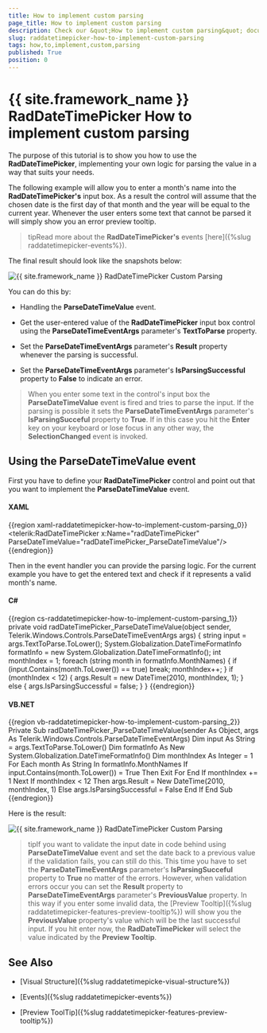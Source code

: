```yaml
---
title: How to implement custom parsing
page_title: How to implement custom parsing
description: Check our &quot;How to implement custom parsing&quot; documentation article for the RadDateTimePicker {{ site.framework_name }} control.
slug: raddatetimepicker-how-to-implement-custom-parsing
tags: how,to,implement,custom,parsing
published: True
position: 0
---
```


# {{ site.framework_name }} RadDateTimePicker How to implement custom parsing

The purpose of this tutorial is to show you how to use the __RadDateTimePicker__, implementing your own logic for parsing the value in a way that suits your needs. 

The following example will allow you to enter a month's name into the __RadDateTimePicker's__ input box. As a result the control will assume that the chosen date is the first day of that month and the year will be equal to the current year. Whenever the user enters some text that cannot be parsed it will simply show you an error preview tooltip.

>tipRead more about the __RadDateTimePicker's__ events [here]({%slug raddatetimepicker-events%}).

The final result should look like the snapshots below:

![{{ site.framework_name }} RadDateTimePicker Custom Parsing](images/dateTimePicker_how_to_implement_custom_parsing_010.png)

You can do this by: 

* Handling the __ParseDateTimeValue__ event.

* Get the user-entered value of the __RadDateTimePicker__ input box control using the __ParseDateTimeEventArgs__ parameter's __TextToParse__ property.

* Set the __ParseDateTimeEventArgs__ parameter's __Result__ property whenever the parsing is successful.

* Set the __ParseDateTimeEventArgs__ parameter's __IsParsingSuccessful__ property to __False__ to indicate an error.

>When you enter some text in the control's input box the __ParseDateTimeValue__ event is fired and tries to parse the input. If the parsing is possible it sets the __ParseDateTimeEventArgs__ parameter's __IsParsingSucceful__ property to __True__. If in this case you hit the __Enter__ key on your keyboard or lose focus in any other way, the __SelectionChanged__ event is invoked.

## Using the ParseDateTimeValue event

First you have to define your __RadDateTimePicker__ control and point out that you want to implement the __ParseDateTimeValue__ event.

#### __XAML__

{{region xaml-raddatetimepicker-how-to-implement-custom-parsing_0}}
	<telerik:RadDateTimePicker x:Name="radDateTimePicker" 
	                           ParseDateTimeValue="radDateTimePicker_ParseDateTimeValue"/>
{{endregion}}

Then in the event handler you can provide the parsing logic. For the current example you have to get the entered text and check if it represents a valid month's name.

#### __C#__

{{region cs-raddatetimepicker-how-to-implement-custom-parsing_1}}
	private void radDateTimePicker_ParseDateTimeValue(object sender, Telerik.Windows.Controls.ParseDateTimeEventArgs args)
	{
	    string input = args.TextToParse.ToLower();
	    System.Globalization.DateTimeFormatInfo formatInfo = new System.Globalization.DateTimeFormatInfo();
	    int monthIndex = 1;
	    foreach (string month in formatInfo.MonthNames)
	    {
	        if (input.Contains(month.ToLower()) == true)
	            break;
	        monthIndex++;
	    }
	    if (monthIndex < 12)
	    {
	        args.Result = new DateTime(2010, monthIndex, 1);
	    }
	    else
	    {
	        args.IsParsingSuccessful = false;
	    }
	}
{{endregion}}

#### __VB.NET__

{{region vb-raddatetimepicker-how-to-implement-custom-parsing_2}}
	Private Sub radDateTimePicker_ParseDateTimeValue(sender As Object, args As Telerik.Windows.Controls.ParseDateTimeEventArgs)
	    Dim input As String = args.TextToParse.ToLower()
	    Dim formatInfo As New System.Globalization.DateTimeFormatInfo()
	    Dim monthIndex As Integer = 1
	    For Each month As String In formatInfo.MonthNames
	        If input.Contains(month.ToLower()) = True Then
	            Exit For
	        End If
	        monthIndex += 1
	    Next
	    If monthIndex < 12 Then
	        args.Result = New DateTime(2010, monthIndex, 1)
	    Else
	        args.IsParsingSuccessful = False
	    End If
	End Sub
{{endregion}}
	
Here is the result:

![{{ site.framework_name }} RadDateTimePicker Custom Parsing](images/dateTimePicker_how_to_implement_custom_parsing_010.png)

>tipIf you want to validate the input date in code behind using __ParseDateTimeValue__ event and set the date back to a previous value if the validation fails, you can still do this. This time you have to set the __ParseDateTimeEventArgs__ parameter's __IsParsingSucceful__ property to __True__ no matter of the errors. However, when validation errors occur you can set the __Result__ property to __ParseDateTimeEventArgs__ parameter's __PreviousValue__ property. In this way if you enter some invalid data, the [Preview Tooltip]({%slug raddatetimepicker-features-preview-tooltip%}) will show you the __PreviousValue__ property's value which will be the last successful input. If you hit enter now, the __RadDateTimePicker__ will select the value indicated by the __Preview Tooltip__.

## See Also

 * [Visual Structure]({%slug raddatetimepicke-visual-structure%})

 * [Events]({%slug raddatetimepicker-events%})

 * [Preview ToolTip]({%slug raddatetimepicker-features-preview-tooltip%})
